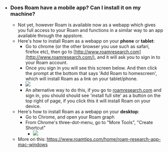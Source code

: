- ### **Does Roam have a mobile app? Can I install it on my machine?**
    - Not yet, however Roam is available now as a webapp which gives you full access to your Roam and functions in a similar way to an app available through the appstore.
    - Here's how to install Roam as a webapp on your **phone** or **tablet**:
        - Go to chrome (or the other browser you use such as safari, firefox etc), then go to [http://www.roamresearch.com](http://www.roamresearch.com/), and it will ask you to sign in to your Roam account.
        - Once you sign in you will see this screen below. And then click the prompt at the bottom that says 'Add Roam to homescreen', which will install Roam as a link on your tablet/phone.
        - ![](https://firebasestorage.googleapis.com/v0/b/firescript-577a2.appspot.com/o/imgs%2Fapp%2Froam%2FALLP4qNh6G.png?alt=media&token=83f0d3f8-9d42-4016-b83b-4c29816cb2a1)
        - An alternative way to do this, if you go to [roamresearch.com](http://roamresearch.com/) and sign in, you should should see 'install full site' as a button on the top right of page, if you click this it will install Roam on your device.
    - Here's how to install Roam as a webapp on your **desktop**: 
        - Go to Chrome, and open your Roam graph
        - From Chrome's three-dot-menu, go to "More Tools", "Create Shortcut"
            - ![](https://firebasestorage.googleapis.com/v0/b/firescript-577a2.appspot.com/o/imgs%2Fapp%2Fhelp-documentation%2Fq2dKP-MzXc.gif?alt=media&token=801dbe63-be9d-4d89-84cf-0c2ab85e3066)
    - More on this: https://www.roamtips.com/home/roam-research-app-mac-windows

